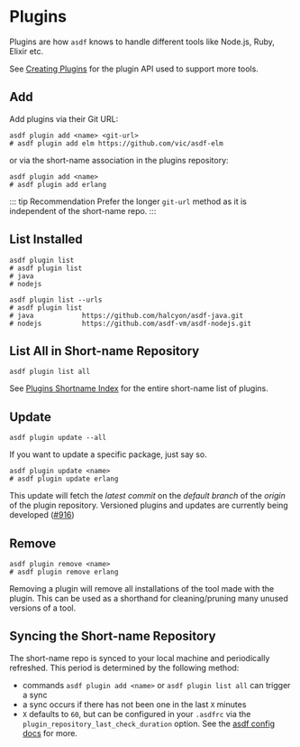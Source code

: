# Plugins

Plugins are how `asdf` knows to handle different tools like Node.js, Ruby, Elixir etc.

See [Creating Plugins](/plugins/create.md) for the plugin API used to support more tools.

## Add

Add plugins via their Git URL:

```shell:no-line-numbers
asdf plugin add <name> <git-url>
# asdf plugin add elm https://github.com/vic/asdf-elm
```

or via the short-name association in the plugins repository:

```shell:no-line-numbers
asdf plugin add <name>
# asdf plugin add erlang
```

::: tip Recommendation
Prefer the longer `git-url` method as it is independent of the short-name repo.
:::

## List Installed

```shell:no-line-numbers
asdf plugin list
# asdf plugin list
# java
# nodejs
```

```shell:no-line-numbers
asdf plugin list --urls
# asdf plugin list
# java            https://github.com/halcyon/asdf-java.git
# nodejs          https://github.com/asdf-vm/asdf-nodejs.git
```

## List All in Short-name Repository

```shell:no-line-numbers
asdf plugin list all
```

See [Plugins Shortname Index](https://github.com/asdf-vm/asdf-plugins#plugin-list) for the entire short-name list of plugins.

## Update

```shell:no-line-numbers
asdf plugin update --all
```

If you want to update a specific package, just say so.

```shell:no-line-numbers
asdf plugin update <name>
# asdf plugin update erlang
```

This update will fetch the _latest commit_ on the _default branch_ of the _origin_ of the plugin repository. Versioned plugins and updates are currently being developed ([#916](https://github.com/asdf-vm/asdf/pull/916))

## Remove

```bash:no-line-numbers
asdf plugin remove <name>
# asdf plugin remove erlang
```

Removing a plugin will remove all installations of the tool made with the plugin. This can be used as a shorthand for cleaning/pruning many unused versions of a tool.

## Syncing the Short-name Repository

The short-name repo is synced to your local machine and periodically refreshed. This period is determined by the following method:

- commands `asdf plugin add <name>` or `asdf plugin list all` can trigger a sync
- a sync occurs if there has not been one in the last `X` minutes
- `X` defaults to `60`, but can be configured in your `.asdfrc` via the `plugin_repository_last_check_duration` option. See the [asdf config docs](/manage/configuration.md) for more.
